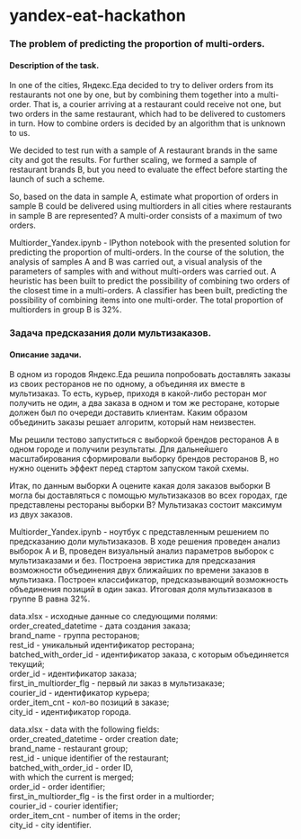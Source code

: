 # yandex-eat-hackathon

### The problem of predicting the proportion of multi-orders.

#### Description of the task.

In one of the cities, Яндекс.Еда decided to try to deliver orders from its restaurants not one by one, but by combining them together into a multi-order.
That is, a courier arriving at a restaurant could receive not one, but two orders in the same restaurant,
which had to be delivered to customers in turn.
How to combine orders is decided by an algorithm that is unknown to us.

We decided to test run with a sample of A restaurant brands in the same city and got the results.
For further scaling, we formed a sample of restaurant brands B,
but you need to evaluate the effect before starting the launch of such a scheme.

So, based on the data in sample A, estimate what proportion of orders in sample B could be delivered using multiorders in all cities where restaurants in sample B are represented?
A multi-order consists of a maximum of two orders.

Multiorder_Yandex.ipynb -
IPython notebook with the presented solution for predicting the proportion of multi-orders.
In the course of the solution, the analysis of samples A and B was carried out, a visual analysis of the parameters of samples with and without multi-orders was carried out.
A heuristic has been built to predict the possibility of combining two orders of the closest time in a multi-orders.
A classifier has been built,
predicting the possibility of combining items into one multi-order.
The total proportion of multiorders in group B is 32%.


### Задача предсказания доли мультизаказов.

#### Описание задачи.

В одном из городов Яндекс.Еда решила попробовать доставлять заказы из своих ресторанов не по одному, а объединяя их вместе в мультизаказ. 
То есть, курьер, приходя в какой-либо ресторан мог получить не один, а два заказа в одном и том же ресторане, которые должен был по очереди доставить клиентам.
Каким образом объединить заказы решает алгоритм, который нам неизвестен.

Мы решили тестово запуститься с выборкой брендов ресторанов A в одном городе и получили результаты.
Для дальнейшего масштабирования сформировали выборку брендов ресторанов B, но нужно оценить эффект перед стартом запуском такой схемы. 

Итак, по данным выборки А оцените какая доля заказов выборки B могла бы доставляться с помощью мультизаказов во всех городах, где представлены рестораны выборки B?
Мультизаказ состоит максимум из двух заказов.

Multiorder_Yandex.ipynb - ноутбук с представленным решением по предсказанию доли мультизаказов.
В ходе решения проведен анализ выборок А и В, проведен визуальный анализ параметров выборок с мультизаказами и без. 
Построена эвристика для предсказания возможности объединения двух ближайших по времени заказов в мультизака.
Построен классификатор, предсказывающий возможность объединения позиций в один заказ. 
Итоговая доля мультизаказов в группе В равна 32%.


data.xlsx - исходные данные со следующими полями:<br/>
order_created_datetime - дата создания заказа;<br/>
brand_name - группа ресторанов;<br/>
rest_id - уникальный идентификатор ресторана;<br/>
batched_with_order_id - идентификатор заказа, с которым объединяется текущий;<br/>
order_id - идентификатор заказа;<br/>
first_in_multiorder_flg - первый ли заказ в мультизаказе;<br/>
courier_id - идентификатор курьера;<br/>
order_item_cnt - кол-во позиций в заказе;<br/>
city_id - идентификатор города.<br/>

data.xlsx - data with the following fields:<br/>
order_created_datetime - order creation date;<br/>
brand_name - restaurant group;<br/>
rest_id - unique identifier of the restaurant;<br/>
batched_with_order_id - order ID,<br/>
with which the current is merged;<br/>
order_id - order identifier;<br/>
first_in_multiorder_flg - is the first order in a multiorder;<br/>
courier_id - courier identifier;<br/>
order_item_cnt - number of items in the order;<br/>
city_id - city identifier.
